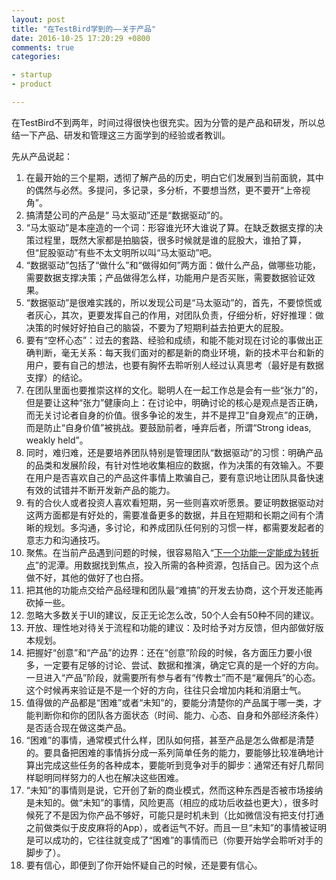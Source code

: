 ```yaml
---
layout: post
title: "在TestBird学到的——关于产品"
date: 2016-10-25 17:20:29 +0800
comments: true
categories:

- startup
- product

---
```


在TestBird不到两年，时间过得很快也很充实。因为分管的是产品和研发，所以总结一下产品、研发和管理这三方面学到的经验或者教训。

先从产品说起：

1. 在最开始的三个星期，透彻了解产品的历史，明白它们发展到当前面貌，其中的偶然与必然。多提问，多记录，多分析，不要想当然，更不要开“上帝视角”。
2. 搞清楚公司的产品是“ 马太驱动”还是“数据驱动”的。
3. “马太驱动”是本座造的一个词：形容谁光环大谁说了算。在缺乏数据支撑的决策过程里，既然大家都是拍脑袋，很多时候就是谁的屁股大，谁拍了算，但“屁股驱动”有些不太文明所以叫“马太驱动”吧。
4. “数据驱动”包括了“做什么”和“做得如何”两方面：做什么产品，做哪些功能，需要数据支撑决策；产品做得怎么样，功能用户是否买账，需要数据验证效果。
5. “数据驱动”是很难实践的，所以发现公司是“马太驱动”的，首先，不要惊慌或者灰心，其次，更要发挥自己的作用，对团队负责，仔细分析，好好推理：做决策的时候好好拍自己的脑袋，不要为了短期利益去拍更大的屁股。
6. 要有“空杯心态”：过去的套路、经验和成绩，和能不能对现在讨论的事做出正确判断，毫无关系：每天我们面对的都是新的商业环境，新的技术平台和新的用户，要有自己的想法，也要有胸怀去聆听别人经过认真思考（最好是有数据支撑）的结论。
7. 在团队里面也要推崇这样的文化。聪明人在一起工作总是会有一些“张力”的，但是要让这种“张力”健康向上：在讨论中，明确讨论的核心是观点是否正确，而无关讨论者自身的价值。很多争论的发生，并不是捍卫“自身观点”的正确，而是防止“自身价值”被挑战。要鼓励前者，唾弃后者，所谓“Strong ideas, weakly held”。
8. 同时，难归难，还是要培养团队特别是管理团队“数据驱动”的习惯：明确产品的品类和发展阶段，有针对性地收集相应的数据，作为决策的有效输入。不要在用户是否喜欢自己的产品这件事情上欺骗自己，要有意识地让团队具备快速有效的试错并不断开发新产品的能力。
9. 有的合伙人或者投资人喜欢看短期，另一些则喜欢听愿景。要证明数据驱动对这两方面都是有好处的，需要准备更多的数据，并且在短期和长期之间有个清晰的规划。多沟通，多讨论，和养成团队任何别的习惯一样，都需要发起者的意志力和沟通技巧。
10. 聚焦。在当前产品遇到问题的时候，很容易陷入“[下一个功能一定能成为转折点](https://lenciel.com/2015/06/the-next-fucking-new-feature/)”的泥潭。用数据找到焦点，投入所需的各种资源，包括自己。因为这个点做不好，其他的做好了也白搭。
11. 把其他的功能点交给产品经理和团队最“难搞”的开发去协商，这个开发还能再砍掉一些。
12. 忽略大多数关于UI的建议，反正无论怎么改，50个人会有50种不同的建议。
13. 开放、理性地对待关于流程和功能的建议：及时给予对方反馈，但内部做好版本规划。
14. 把握好“创意”和“产品”的边界：还在“创意”阶段的时候，各方面压力要小很多，一定要有足够的讨论、尝试、数据和推演，确定它真的是一个好的方向。一旦进入“产品”阶段，就需要所有参与者有“传教士”而不是“雇佣兵”的心态。这个时候再来验证是不是一个好的方向，往往只会增加内耗和消磨士气。
15. 值得做的产品都是“困难”或者“未知”的，要能分清楚你的产品属于哪一类，才能判断你和你的团队各方面状态（时间、能力、心态、自身和外部经济条件）是否适合现在做这类产品。
16. “困难”的事情，通常模式什么样，团队如何搭，甚至产品是怎么做都是清楚的。要具备把困难的事情拆分成一系列简单任务的能力，要能够比较准确地计算出完成这些任务的各种成本，要能听到竞争对手的脚步：通常还有好几帮同样聪明同样努力的人也在解决这些困难。
17. “未知”的事情则是说，它开创了新的商业模式，然而这种东西是否被市场接纳是未知的。做“未知”的事情，风险更高（相应的成功后收益也更大），很多时候死了不是因为你产品不够好，可能只是时机未到（比如微信没有把支付打通之前做类似于皮皮麻将的App），或者运气不好。而且一旦“未知”的事情被证明是可以成功的，它往往就变成了“困难”的事情而已（你要开始学会聆听对手的脚步了）。
18. 要有信心，即便到了你开始怀疑自己的时候，还是要有信心。



